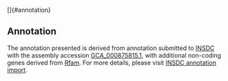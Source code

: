 []{#annotation}

Annotation
----------

The annotation presented is derived from annotation submitted to
[INSDC](http://www.insdc.org) with the assembly accession
[GCA\_000875815.1](http://www.ebi.ac.uk/ena/data/view/GCA_000875815.1),
with additional non-coding genes derived from
[Rfam](http://rfam.xfam.org/). For more details, please visit [INSDC
annotation
import](http://ensemblgenomes.org/info/data/insdc_annotation).
